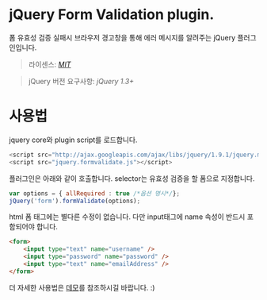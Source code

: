 # jQuery Form Validation plugin.
폼 유효성 검증 실패시 브라우저 경고창을 통해 에러 메시지를 알려주는 jQuery 플러그인입니다.
> 라이센스: <a href="http://www.opensource.org/licenses/mit-license.php" target="_blank">_MIT_</a>

> jQuery 버전 요구사항: _jQuery 1.3+_


# 사용법

jquery core와 plugin script를 로드합니다.
```javascript
<script src="http://ajax.googleapis.com/ajax/libs/jquery/1.9.1/jquery.min.js"></script>
<script src="jquery.formvalidate.js"></script>
```

플러그인은 아래와 같이 호출합니다. selector는 유효성 검증을 할 폼으로 지정합니다.
```javascript
var options = { allRequired : true /*옵션 명시*/};
jQuery('form').formValidate(options);
```

html 폼 태그에는 별다른 수정이 없습니다. 다만 input태그에 name 속성이 반드시 포함되어야 합니다.

```html
<form>
    <input type="text" name="username" />
    <input type="password" name="password" />
    <input type="text" name="emailAddress" />
</form>
```
더 자세한 사용법은 <a href="https://github.com/sjune/jquery-form-validation-plugin/tree/master/demo" target="_blank"> 데모</a>를 참조하시길 바랍니다. :)
